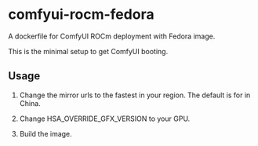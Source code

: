# comfyui-rocm-fedora

A dockerfile for ComfyUI ROCm deployment with Fedora image.

This is the minimal setup to get ComfyUI booting.

## Usage

1. Change the mirror urls to the fastest in your region. The default is for in China.

2. Change HSA_OVERRIDE_GFX_VERSION to your GPU.

3. Build the image.
